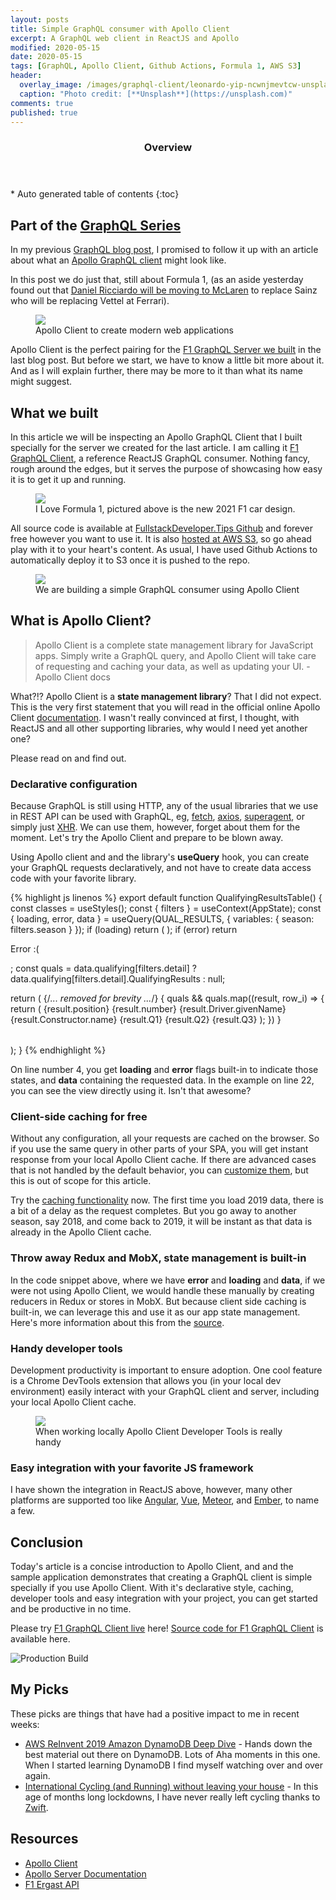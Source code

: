 ```yaml
---
layout: posts
title: Simple GraphQL consumer with Apollo Client 
excerpt: A GraphQL web client in ReactJS and Apollo
modified: 2020-05-15
date: 2020-05-15
tags: [GraphQL, Apollo Client, Github Actions, Formula 1, AWS S3]
header: 
  overlay_image: /images/graphql-client/leonardo-yip-ncwnjmevtcw-unsplash.jpg
  caption: "Photo credit: [**Unsplash**](https://unsplash.com)"
comments: true
published: true
---
```


<section id="table-of-contents" class="toc">
  <header>
    <h3>Overview</h3>
  </header>
  <div id="drawer" markdown="1">
  *  Auto generated table of contents
  {:toc}
  </div>
</section>

## Part of the [GraphQL Series](../tags/#graphql)

In my previous [GraphQL blog post](https://fullstackdeveloper.tips/6-steps-to-your-first-graphql-server/), I promised to follow it up with an article about what an [Apollo GraphQL client](https://www.apollographql.com/client/) might look like.

In this post we do just that, still about Formula 1, (as an aside yesterday found out that [Daniel Ricciardo will be moving to McLaren](https://www.abc.net.au/news/2020-05-14/daniel-ricciardo-leaves-renault-to-join-mclaren-formula-one/12249854) to replace Sainz who will be replacing Vettel at Ferrari).

<figure>
	<a href="../images/mindfulness-graphql/graphql-apollo-aggregator.png"><img src="../images/mindfulness-graphql/graphql-apollo-aggregator.png"></a><figcaption>Apollo Client to create modern web applications</figcaption>
</figure>

Apollo Client is the perfect pairing for the [F1 GraphQL Server we built](https://kc4uqd938e.execute-api.us-east-1.amazonaws.com/dev/graphql) in the last blog post. But before we start, we have to know a little bit more about it. And as I will explain further, there may be more to it than what its name might suggest. 

## What we built

In this article we will be inspecting an Apollo GraphQL Client that I built specially for the server we created for the last article. I am calling it [F1 GraphQL Client](https://f1-graphql-client.s3.amazonaws.com/index.html), a reference ReactJS GraphQL consumer. Nothing fancy, rough around the edges, but it serves the purpose of showcasing how easy it is to get it up and running. 

<figure>
	<a href="../images/graphql-server/2021-formula-1.jpg"><img src="../images/graphql-server/2021-formula-1.jpg"></a><figcaption>I Love Formula 1, pictured above is the new 2021 F1 car design.</figcaption>
</figure>

All source code is available at [FullstackDeveloper.Tips Github](https://github.com/jaeyow/f1-graphql) and forever free however you want to use it. It is also [hosted at AWS S3](https://f1-graphql-client.s3.amazonaws.com/index.html), so go ahead play with it to your heart's content. As usual, I have used Github Actions to automatically deploy it to S3 once it is pushed to the repo. 

<figure>
	<a href="https://f1-graphql-client.s3.amazonaws.com/index.html" target="_blank"><img src="../images/graphql-client/f1-graphql-client-using-apollo-client.png"></a><figcaption>We are building a simple GraphQL consumer using Apollo Client</figcaption>
</figure>

## What is Apollo Client?

> Apollo Client is a complete state management library for JavaScript apps. Simply write a GraphQL query, and Apollo Client will take care of requesting and caching your data, as well as updating your UI. - Apollo Client docs

What?!? Apollo Client is a **state management library**? That I did not expect. This is the very first statement that you will read in the official online Apollo Client [documentation](https://www.apollographql.com/docs/react/). I wasn't really convinced at first, I thought, with ReactJS and all other supporting libraries, why would I need yet another one?

Please read on and find out. 

### Declarative configuration
Because GraphQL is still using HTTP, any of the usual libraries that we use in REST API can be used with GraphQL, eg, [fetch](https://developer.mozilla.org/en-US/docs/Web/API/Fetch_API), [axios](https://github.com/axios/axios), [superagent](https://github.com/visionmedia/superagent), or simply just [XHR](https://javascript.info/xmlhttprequest). We can use them, however, forget about them for the moment. Let's try the Apollo Client and prepare to be blown away.

Using Apollo client and and the library's **useQuery** hook, you can create your GraphQL requests declaratively, and not have to create data access code with your favorite library.

{% highlight js linenos %}
export default function QualifyingResultsTable() {
  const classes = useStyles();
  const { filters } = useContext(AppState);
  const { loading, error, data } = useQuery(QUAL_RESULTS, {
    variables: { season: filters.season }
  });
  if (loading) return (
    <Grid item xs={4} className={classes.root}>
      <CircularProgress size={20} className={classes.spinner} ></CircularProgress>
    </Grid>
  );
  if (error) return <p>Error :(</p>;
  const quals = data.qualifying[filters.detail] ? data.qualifying[filters.detail].QualifyingResults : null;  

  return (
    <TableContainer component={Paper}>
        <Table className={classes.table} aria-label="simple table">
            {/*... removed for brevity ...*/}
            <TableBody>
                {
                    quals &&
                    quals.map((result, row_i) => {                        
                        return (
                            <TableRow key={row_i}>
                                <TableCell align="left" component="th" scope="row">{result.position}</TableCell>
                                <TableCell align="left">{result.number}</TableCell>
                                <TableCell align="left">{result.Driver.givenName}</TableCell>
                                <TableCell align="left">{result.Constructor.name}</TableCell>
                                <TableCell align="left">{result.Q1}</TableCell>
                                <TableCell align="left">{result.Q2}</TableCell>
                                <TableCell align="left">{result.Q3}</TableCell>
                            </TableRow>
                        );
                    })
                }
            </TableBody>
        </Table>
    </TableContainer>
  );
}
{% endhighlight %}

On line number 4, you get **loading** and **error** flags built-in to indicate those states, and **data** containing the requested data. In the example on line 22, you can see the view directly using it. Isn't that awesome?

### Client-side caching for free
Without any configuration, all your requests are cached on the browser. So if you use the same query in other parts of your SPA, you will get instant response from your local Apollo Client cache. If there are advanced cases that is not handled by the default behavior, you can [customize them](https://www.apollographql.com/docs/react/caching/cache-configuration/), but this is out of scope for this article.

Try the [caching functionality](https://f1-graphql-client.s3.amazonaws.com/index.html) now. The first time you load 2019 data, there is a bit of a delay as the request completes. But you go away to another season, say 2018, and come back to 2019, it will be instant as that data is already in the Apollo Client cache. 

### Throw away Redux and MobX, state management is built-in
In the code snippet above, where we have **error** and **loading** and **data**, if we were not using Apollo Client, we would handle these manually by creating reducers in Redux or stores in MobX. But because client side caching is built-in, we can leverage this and use it as our app state management. Here's more information about this from the [source](https://www.apollographql.com/docs/react/data/local-state/).

### Handy developer tools
Development productivity is important to ensure adoption. One cool feature is a Chrome DevTools extension that allows you (in your local dev environment) easily interact with your GraphQL client and server, including your local Apollo Client cache. 
<figure>
	<a href="../images/graphql-client/f1-graphql-apollo-developer-tools.png"><img src="../images/graphql-client/f1-graphql-apollo-developer-tools.png"></a><figcaption>When working locally Apollo Client Developer Tools is really handy</figcaption>
</figure>

### Easy integration with your favorite JS framework
I have shown the integration in ReactJS above, however, many other platforms are supported too like [Angular](https://angular.io/), [Vue](https://vuejs.org/), [Meteor](https://www.meteor.com/), and [Ember](https://emberjs.com/), to name a few. 

## Conclusion
Today's article is a concise introduction to Apollo Client, and and the sample application demonstrates that creating a GraphQL client is simple specially if you use Apollo Client. With it's declarative style, caching, developer tools and easy integration with your project, you can get started and be productive in no time.

Please try [F1 GraphQL Client live](https://f1-graphql-client.s3.amazonaws.com/index.html) here! [Source code for F1 GraphQL Client](https://github.com/jaeyow/f1-graphql) is available here.

![Production Build](https://github.com/jaeyow/f1-graphql/workflows/Production%20Build/badge.svg)

## My Picks
These picks are things that have had a positive impact to me in recent weeks:

- [AWS ReInvent 2019 Amazon DynamoDB Deep Dive](https://www.youtube.com/watch?v=6yqfmXiZTlM&t=2951s) - Hands down the best material out there on DynamoDB. Lots of Aha moments in this one. When I started learning DynamoDB I find myself watching over and over again.
- [International Cycling (and Running) without leaving your house](https://zwift.com/) - In this age of months long lockdowns, I have never really left cycling thanks to [Zwift](https://zwift.com/).   

## Resources
- [Apollo Client](https://www.apollographql.com/docs/react/)
- [Apollo Server Documentation](https://www.apollographql.com/docs/apollo-server/)
- [F1 Ergast API](http://ergast.com/mrd/)
  
  